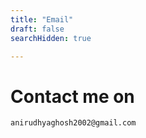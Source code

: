 ```yaml
---
title: "Email"
draft: false
searchHidden: true

---
```

# Contact me on 
```
anirudhyaghosh2002@gmail.com

```
